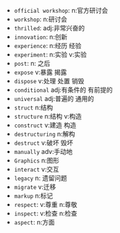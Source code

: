 - `official workshop`: n:官方研讨会
- `workshop`: n:研讨会
- `thrilled`: adj:非常兴奋的
- `innovation`: n:创新
- `experience`: n:经历 经验
- `experiment`: n:实验 v:实验
- `post`: n: 之后
- `expose` v:暴露 揭露
- `dispose` v:处理 处置 销毁
- `conditional` adj:有条件的 有前提的
- `universal` adj:普遍的 通用的
- `struct` n:结构
- `structure` n:结构 v:构造
- `construct` v:建造 构造
- `destructuring` n:解构
- `destruct` v:破坏 毁坏
- `manually` adv:手动地
- `Graphics` n:图形
- `interact` v:交互
- `legacy` n: 遗留问题
- `migrate` v:迁移
- `markup` n:标记
- `respect`: v:尊重 n:尊敬
- `inspect`: v:检查 n:检查
- `aspect`: n:方面